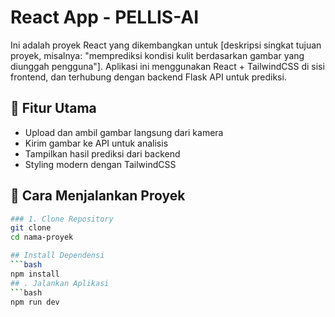 # React App -  PELLIS-AI

Ini adalah proyek React yang dikembangkan untuk [deskripsi singkat tujuan proyek, misalnya: "memprediksi kondisi kulit berdasarkan gambar yang diunggah pengguna"]. Aplikasi ini menggunakan React + TailwindCSS di sisi frontend, dan terhubung dengan backend Flask API untuk prediksi.

## 🔧 Fitur Utama

- Upload dan ambil gambar langsung dari kamera
- Kirim gambar ke API untuk analisis
- Tampilkan hasil prediksi dari backend
- Styling modern dengan TailwindCSS

## 🚀 Cara Menjalankan Proyek
```bash
### 1. Clone Repository
git clone 
cd nama-proyek

## Install Dependensi
```bash
npm install 
## . Jalankan Aplikasi
```bash
npm run dev
